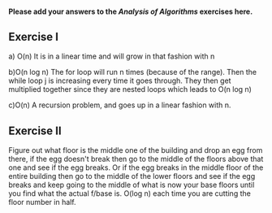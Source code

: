 #### Please add your answers to the ***Analysis of  Algorithms*** exercises here.

## Exercise I

a)
O(n)
It is in a linear time and will grow in that fashion with n

b)O(n log n) 
The for loop will run n times (because of the range). Then the while loop j is increasing every time it goes through. They then get multiplied together since they are nested loops which leads to O(n log n)

c)O(n)
A recursion problem, and goes up in a linear fashion with n.

## Exercise II
Figure out what floor is the middle one of the building and drop an egg from there, if the egg doesn't break then go to the middle of the floors above that one and see if the egg breaks. Or if the egg breaks in the middle floor of the entire building then go to the middle of the lower floors and see if the egg breaks and keep going to the middle of what is now your base floors until you find what the actual f/base is. 
O(log n) each time you are cutting the floor number in half. 






